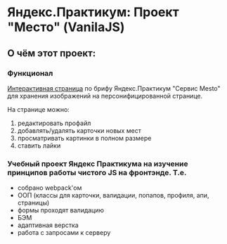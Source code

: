 # Яндекс.Практикум: Проект "Место" (VanilaJS)
## О чём этот проект:
### Функционал
[Интерактивная страница](https://stbukhgolts.github.io/mesto/) по брифу Яндекс.Практикум "Сервис Mesto" для хранения изображений на персонифицированной странице.

На странице можно: 
1. редактировать профайл
2. добавлять/удалять карточки новых мест
3. просматривать картинки в полном размере
4. ставить лайки

### Учебный проект Яндекс Практикума на изучение принципов работы чистого JS на фронтэнде. Т.е.
* собрано webpack'ом
* ООП (классы для карточки, валидации, попапов, профиля, апи, страницы)
* формы проходят валидацию
* БЭМ
* адаптивная верстка
* работа с запросами к серверу



